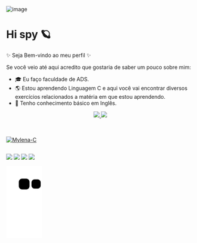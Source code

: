![image](https://user-images.githubusercontent.com/102628246/163064264-2b851d46-718f-469a-8240-b88b6d9989d1.png)




#                                                           Hi spy 🪐

   ✨ Seja Bem-vindo ao meu perfil ✨
 
 Se você veio até aqui acredito que gostaria de saber um pouco sobre mim:
  - 🎓 Eu faço faculdade de ADS.
  - 🌎 Estou aprendendo Linguagem C e aqui você vai encontrar diversos exercícios relacionados a matéria em que estou aprendendo.
  - 💬 Tenho conhecimento básico em Inglês.
   
   
<div align="center">
  <a href="https://github.com/MylenaAndrade">
  <img height="180em" src="https://github-readme-stats.vercel.app/api?username=MylenaAndrade&show_icons=true&theme=dracula&include_all_commits=true&count_private=true"/>
  <img height="180em" src="https://github-readme-stats.vercel.app/api/top-langs/?username=MylenaAndrade&layout=compact&langs_count=7&theme=dracula"/>
</div>
   
##
   <div style="display: inline_block"><br>
    <img align="center" alt="Mylena-C" height="30" width="40" src="https://cdn.jsdelivr.net/gh/devicons/devicon/icons/c/c-line.svg" />
    </div>   

##
   <div> 
  <a href="https://instagram.com/rafaballerini" target="_blank"><img src="https://img.shields.io/badge/-Instagram-%23E4405F?style=for-the-badge&logo=instagram&logoColor=white" target="_blank"></a>
 <a href="https://discord.gg/wagxzStdcR" target="_blank"><img src="https://img.shields.io/badge/Discord-7289DA?style=for-the-badge&logo=discord&logoColor=white" target="_blank"></a> 
  <a href = "mailto:contatorafaballerini@gmail.com"><img src=https://img.shields.io/badge/Gmail-D14836?style=for-the-badge&logo=gmail&logoColor=white target="_blank"></a>
  <a href="https://www.linkedin.com/in/rafaella-ballerini-45875016a" target="_blank"><img src="https://img.shields.io/badge/-LinkedIn-%230077B5?style=for-the-badge&logo=linkedin&logoColor=white" target="_blank"></a> 
      
    
![snake gif](https://github.com/MylenaAndrade/MylenaAndrade/blob/output/github-contribution-grid-snake.svg)
      
</div>
    
<!--
**MylenaAndrade/MylenaAndrade** is a ✨ _special_ ✨ repository because its `README.md` (this file) appears on your GitHub profile.

Here are some ideas to get you started:

- 🔭 I’m currently working on ...
- 🌱 I’m currently learning ...
- 👯 I’m looking to collaborate on ...
- 🤔 I’m looking for help with ...
- 💬 Ask me about ...
- 📫 How to reach me: ...
- 😄 Pronouns: ...
- ⚡ Fun fact: ...
-->
